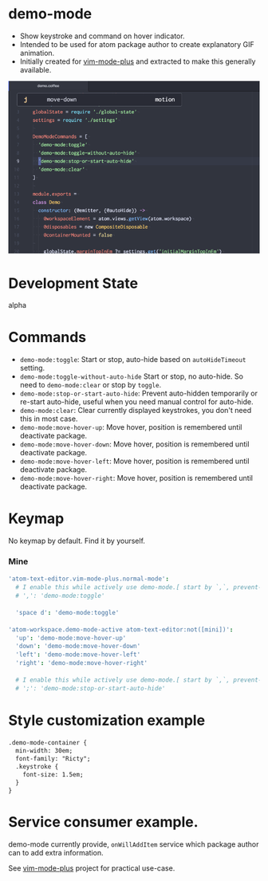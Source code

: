 # demo-mode

- Show keystroke and command on hover indicator.
- Intended to be used for atom package author to create explanatory GIF animation.
- Initially created for [vim-mode-plus](https://atom.io/packages/vim-mode-plus) and extracted to make this generally available.

![demo-mode](https://raw.githubusercontent.com/t9md/t9md/d582c61e8a6a743683ef2f8e5034e413394e5292/img/atom-demo-mode.gif)

# Development State

alpha

# Commands

- `demo-mode:toggle`: Start or stop, auto-hide based on `autoHideTimeout` setting.
- `demo-mode:toggle-without-auto-hide` Start or stop, no auto-hide. So need to `demo-mode:clear` or stop by `toggle`.
- `demo-mode:stop-or-start-auto-hide`: Prevent auto-hidden temporarily or re-start auto-hide, useful when you need manual control for auto-hide.
- `demo-mode:clear`: Clear currently displayed keystrokes, you don't need this in most case.
- `demo-mode:move-hover-up`: Move hover, position is remembered until deactivate package.
- `demo-mode:move-hover-down`: Move hover, position is remembered until deactivate package.
- `demo-mode:move-hover-left`: Move hover, position is remembered until deactivate package.
- `demo-mode:move-hover-right`: Move hover, position is remembered until deactivate package.

# Keymap

No keymap by default.
Find it by yourself.

### Mine

```coffeescript
'atom-text-editor.vim-mode-plus.normal-mode':
  # I enable this while actively use demo-mode.[ start by `,`, prevent-auto-hide by `;`]
  # ',': 'demo-mode:toggle'

  'space d': 'demo-mode:toggle'

'atom-workspace.demo-mode-active atom-text-editor:not([mini])':
  'up': 'demo-mode:move-hover-up'
  'down': 'demo-mode:move-hover-down'
  'left': 'demo-mode:move-hover-left'
  'right': 'demo-mode:move-hover-right'

  # I enable this while actively use demo-mode.[ start by `,`, prevent-auto-hide by `;`]
  # ';': 'demo-mode:stop-or-start-auto-hide'
```

# Style customization example

```less
.demo-mode-container {
  min-width: 30em;
  font-family: "Ricty";
  .keystroke {
    font-size: 1.5em;
  }
}
```

# Service consumer example.

demo-mode currently provide, `onWillAddItem` service which package author can to add extra information.

See [vim-mode-plus](https://github.com/t9md/atom-vim-mode-plus/) project for practical use-case.
